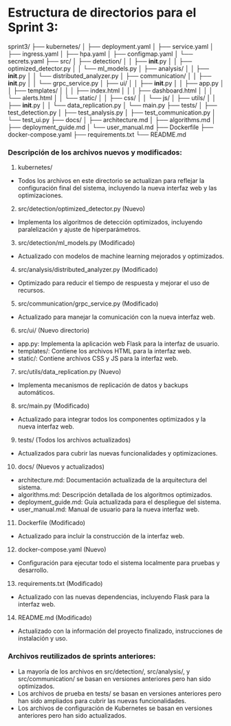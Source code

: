 # Estructura de directorios para el Sprint 3:

sprint3/
├── kubernetes/
│   ├── deployment.yaml
│   ├── service.yaml
│   ├── ingress.yaml
│   ├── hpa.yaml
│   ├── configmap.yaml
│   └── secrets.yaml
├── src/
│   ├── detection/
│   │   ├── __init__.py
│   │   ├── optimized_detector.py
│   │   └── ml_models.py
│   ├── analysis/
│   │   ├── __init__.py
│   │   └── distributed_analyzer.py
│   ├── communication/
│   │   ├── __init__.py
│   │   └── grpc_service.py
│   ├── ui/
│   │   ├── __init__.py
│   │   ├── app.py
│   │   ├── templates/
│   │   │   ├── index.html
│   │   │   ├── dashboard.html
│   │   │   └── alerts.html
│   │   └── static/
│   │       ├── css/
│   │       └── js/
│   ├── utils/
│   │   ├── __init__.py
│   │   └── data_replication.py
│   └── main.py
├── tests/
│   ├── test_detection.py
│   ├── test_analysis.py
│   ├── test_communication.py
│   └── test_ui.py
├── docs/
│   ├── architecture.md
│   ├── algorithms.md
│   ├── deployment_guide.md
│   └── user_manual.md
├── Dockerfile
├── docker-compose.yaml
├── requirements.txt
└── README.md

### Descripción de los archivos nuevos y modificados:

1. kubernetes/

- Todos los archivos en este directorio se actualizan para reflejar la configuración final del sistema, incluyendo la nueva interfaz web y las optimizaciones.


2. src/detection/optimized_detector.py (Nuevo)

-  Implementa los algoritmos de detección optimizados, incluyendo paralelización y ajuste de hiperparámetros.


3. src/detection/ml_models.py (Modificado)

- Actualizado con modelos de machine learning mejorados y optimizados.


4. src/analysis/distributed_analyzer.py (Modificado)

- Optimizado para reducir el tiempo de respuesta y mejorar el uso de recursos.


5. src/communication/grpc_service.py (Modificado)

- Actualizado para manejar la comunicación con la nueva interfaz web.


6. src/ui/ (Nuevo directorio)

- app.py: Implementa la aplicación web Flask para la interfaz de usuario.
- templates/: Contiene los archivos HTML para la interfaz web.
- static/: Contiene archivos CSS y JS para la interfaz web.


7. src/utils/data_replication.py (Nuevo)

- Implementa mecanismos de replicación de datos y backups automáticos.


8. src/main.py (Modificado)

- Actualizado para integrar todos los componentes optimizados y la nueva interfaz web.


9. tests/ (Todos los archivos actualizados)

- Actualizados para cubrir las nuevas funcionalidades y optimizaciones.


10. docs/ (Nuevos y actualizados)

- architecture.md: Documentación actualizada de la arquitectura del sistema.
- algorithms.md: Descripción detallada de los algoritmos optimizados.
- deployment_guide.md: Guía actualizada para el despliegue del sistema.
- user_manual.md: Manual de usuario para la nueva interfaz web.


11. Dockerfile (Modificado)

- Actualizado para incluir la construcción de la interfaz web.


12. docker-compose.yaml (Nuevo)

- Configuración para ejecutar todo el sistema localmente para pruebas y desarrollo.


13. requirements.txt (Modificado)

- Actualizado con las nuevas dependencias, incluyendo Flask para la interfaz web.


14. README.md (Modificado)

- Actualizado con la información del proyecto finalizado, instrucciones de instalación y uso.



### Archivos reutilizados de sprints anteriores:

- La mayoría de los archivos en src/detection/, src/analysis/, y src/communication/ se basan en versiones anteriores pero han sido optimizados.
- Los archivos de prueba en tests/ se basan en versiones anteriores pero han sido ampliados para cubrir las nuevas funcionalidades.
- Los archivos de configuración de Kubernetes se basan en versiones anteriores pero han sido actualizados.